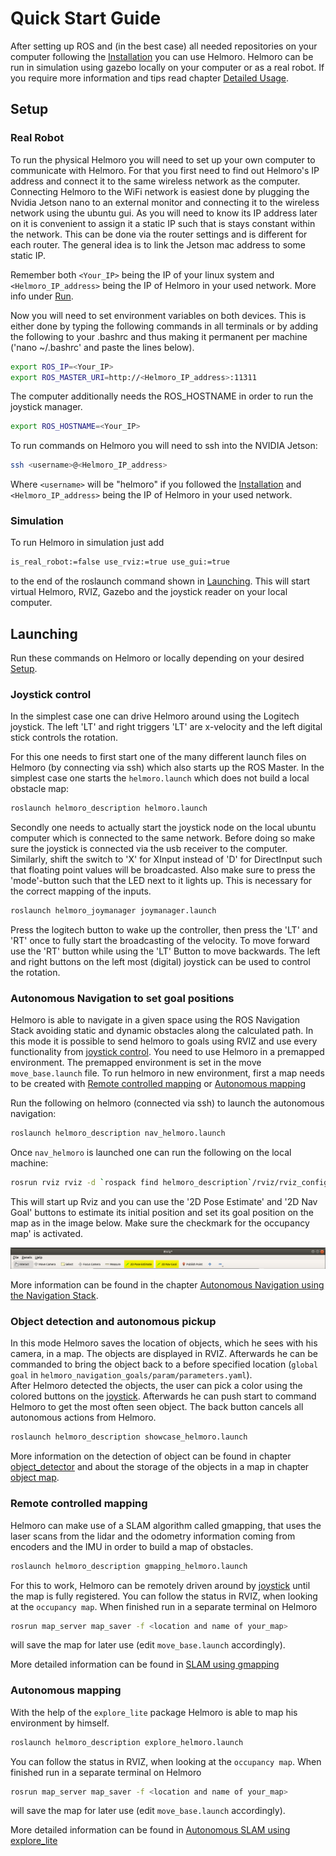 # Quick Start Guide

After setting up ROS and (in the best case) all needed repositories on your computer following the [Installation](04_installation_guide.md) you can use Helmoro. Helmoro can be run in simulation using gazebo locally on your computer or as a real robot. If you require more information and tips read chapter [Detailed Usage](03_detailed_guide.md).

## Setup

### Real Robot

To run the physical Helmoro you will need to set up your own computer to communicate with Helmoro. For that you first need to find out Helmoro's IP address and connect it to the same wireless network as the computer. 
Connecting Helmoro to the WiFi network is easiest done by plugging the Nvidia Jetson nano to an external monitor and connecting it to the wireless network using the ubuntu gui. As you will need to know its IP address later on it is convenient to assign it a static IP such that is stays constant within the network. This can be done via the router settings and is different for each router. The general idea is to link the Jetson mac address to some static IP.

Remember both `<Your_IP>` being the IP of your linux system and `<Helmoro_IP_address>` being the IP of Helmoro in your used network. More info under [Run](03_detailed_guide.md#run).

Now you will need to set environment variables on both devices. This is either done by typing the following commands in all terminals or by adding the following to your .bashrc and thus making it permanent per machine ('nano ~/.bashrc' and paste the lines below). 

```sh
export ROS_IP=<Your_IP>
export ROS_MASTER_URI=http://<Helmoro_IP_address>:11311
```

The computer additionally needs the ROS_HOSTNAME in order to run the joystick manager.

``` sh
export ROS_HOSTNAME=<Your_IP>
```


To run commands on Helmoro you will need to ssh into the NVIDIA Jetson:

```sh
ssh <username>@<Helmoro_IP_address>
```

Where `<username>` will be "helmoro" if you followed the [Installation](04_installation_guide.md) and `<Helmoro_IP_address>` being the IP of Helmoro in your used network.

<!-- After executing the desired `launch file` (see below in [Launching](#launching)) you need to run

```sh
rosrun rviz rviz -d `rospack find helmoro_description`/rviz/rviz_config.rviz
```

on your computer for visualization RVIZ.

For remote control of velocity and the commanding of autonomous object pickup the joystick:

```sh
roslaunch helmoro_joymanager joymanager.launch
```
--->


### Simulation

To run Helmoro in simulation just add

```sh
is_real_robot:=false use_rviz:=true use_gui:=true
```

to the end of the roslaunch command shown in [Launching](#launching). This will start virtual Helmoro, RVIZ, Gazebo and the joystick reader on your local computer.

## Launching

Run these commands on Helmoro or locally depending on your desired [Setup](#setup).

### Joystick control

In the simplest case one can drive Helmoro around using the Logitech joystick. The left 'LT' and right triggers 'LT' are x-velocity and the left digital stick controls the rotation.

For this one needs to first start one of the many different launch files on Helmoro (by connecting via ssh) which also starts up the ROS Master. In the simplest case one starts the ```helmoro.launch``` which does not build a local obstacle map:

``` sh
roslaunch helmoro_description helmoro.launch
```

Secondly one needs to actually start the joystick node on the local ubuntu computer which is connected to the same network. Before doing so make sure the joystick is connected via the usb receiver to the computer. 
Similarly, shift the switch to 'X' for XInput instead of 'D' for DirectInput such that floating point values will be broadcasted.
Also make sure to press the 'mode'-button such that the LED next to it lights up. This is necessary for the correct mapping of the inputs. 

``` sh
roslaunch helmoro_joymanager joymanager.launch
```

Press the logitech button to wake up the controller, then press the 'LT' and 'RT' once to fully start the broadcasting of the velocity. To move forward use the 'RT' button while using the 'LT' Button to  move backwards. The left and right buttons on the left most (digital) joystick can be used to control the rotation.

### Autonomous Navigation to set goal positions

Helmoro is able to navigate in a given space using the ROS Navigation Stack avoiding static and dynamic obstacles along the calculated path. In this mode it is possible to send helmoro to goals using RVIZ and use every functionality from [joystick control](#joystick-control). You need to use Helmoro in a premapped environment. The premapped environment is set in the move ``move_base.launch`` file.
To run helmoro in new environment, first a map needs to be created with [Remote controlled mapping](#remote-controlled-mapping) or [Autonomous mapping](#autonomous-mapping)

Run the following on helmoro (connected via ssh) to launch the autonomous navigation:

```sh
roslaunch helmoro_description nav_helmoro.launch
```

Once ``nav_helmoro`` is launched one can run the following on the local machine:

``` sh
rosrun rviz rviz -d `rospack find helmoro_description`/rviz/rviz_config.rviz
```

This will start up Rviz and you can use the '2D Pose Estimate' and '2D Nav Goal' buttons to estimate its initial position and set its goal position on the map as in the image below. Make sure the checkmark for the occupancy map' is activated.

![helmoro_intro](pictures/Rviz-buttons.png) 



More information can be found in the chapter [Autonomous Navigation using the Navigation Stack](#autonomous-Navigation-using-the-Navigation-Stack).

### Object detection and autonomous pickup

In this mode Helmoro saves the location of objects, which he sees with his camera, in a map. The objects are displayed in RVIZ. Afterwards he can be commanded to bring the object back to a before specified location (`global goal` in `helmoro_navigation_goals/param/parameters.yaml`).  
After Helmoro detected the objects, the user can pick a color using the colored buttons on the [joystick](#joystick-control). Afterwards he can push start to command Helmoro to get the most often seen object. The back button cancels all autonomous actions from Helmoro.

```sh
roslaunch helmoro_description showcase_helmoro.launch
```

More information on the detection of object can be found in chapter [object_detector](#object_detector) and about the storage of the objects in a map in chapter [object map](#object_map).

### Remote controlled mapping

Helmoro can make use of a SLAM algorithm called gmapping, that uses the laser scans from the lidar and the odometry information coming from encoders and the IMU in order to build a map of obstacles.

```sh
roslaunch helmoro_description gmapping_helmoro.launch
```

For this to work, Helmoro can be remotely driven around by [joystick](#joystick-control) until the map is fully registered. You can follow the status in RVIZ, when looking at the `occupancy map`. When finished run in a separate terminal on Helmoro

```sh
rosrun map_server map_saver -f <location and name of your_map>
```

will save the map for later use (edit `move_base.launch` accordingly).

More detailed information can be found in [SLAM using gmapping](#slam-using-gmapping)

### Autonomous mapping

With the help of the `explore_lite` package Helmoro is able to map his environment by himself.

```sh
roslaunch helmoro_description explore_helmoro.launch
```

You can follow the status in RVIZ, when looking at the `occupancy map`. When finished run in a separate terminal on Helmoro

```sh
rosrun map_server map_saver -f <location and name of your_map>
```

will save the map for later use (edit `move_base.launch` accordingly).

More detailed information can be found in [Autonomous SLAM using explore_lite](#autonomous-SLAM-using-explore_lite)